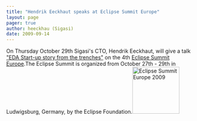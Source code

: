 ```yaml
---
title: "Hendrik Eeckhaut speaks at Eclipse Summit Europe"
layout: page 
pager: true
author: heeckhau (Sigasi)
date: 2009-09-14
---
```

<div class="content">
On Thursday October 29th Sigasi's CTO, Hendrik Eeckhaut, will give a talk <a href="http://www.eclipsecon.org/summiteurope2009/sessions?id=990">"EDA Start-up story from the trenches"</a> on the 4th <a href="http://www.eclipsecon.org/summiteurope2009/">Eclipse Summit Europe</a>.The Eclipse Summit is organized from October 27th - 29th in Ludwigsburg, Germany, by the Eclipse Foundation.<a href="http://www.eclipsesummit.org/"><img border="0" src="http://www.eclipsecon.org/summiteurope2009/datedimage/image125x125.gif" height="125" width="125" alt="Eclipse Summit Europe 2009"/></a>  </div>


